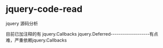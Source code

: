 # jquery-code-read
jquery 源码分析

目前已加注释的有
jquery.Callbacks
jquery.Deferred-------------------有点难，严重依赖jquery.Callbacks
